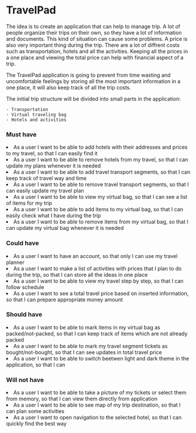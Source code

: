 # TravelPad

<p>The idea is to create an application that can help to manage trip. A lot of people organize their trips on their own, 
so they have a lot of information and documents. This kind of situation can cause some problems. A price is also very important thing during the trip. 
There are a lot of diffrent costs such as transportation, hotels and all the activities. 
Keeping all the prices in a one place and viewing the total price can help with financial aspect of a trip. </p>
<p>The TravelPad application is going to prevent from time wasting and uncomfortable feelings by storing all the most important information in a one place,
it will also keep track of all the trip costs.</p>

The initial trip structure will be divided into small parts in the application:

	- Transportation
	- Virtual traveling bag
	- Hotels and activities
  

<h3>Must have</h3>
  <li>As a user I want to be able to add hotels with their addresses and prices to my travel, so that I can easily find it</li>
  <li>As a user I want to be able to remove hotels from my travel, so that I can update my plans whenever it is needed</li>
  <li>As a user I want to be able to add travel transport segments, so that I can keep track of travel way and time</li>
  <li>As a user I want to be able to remove travel transport segments, so that I can easily update my travel plan</li>
  <li>As a user I want to be able to view my virtual bag, so that I can see a list of items for my trip</li>
  <li>As a user I want to be able to add items to my virtual bag, so that I can easily check what I have during the trip</li>
  <li>As a user I want to be able to remove items from my virtual bag, so that I can update my virtual bag whenever it is needed</li>
<h3>Could have</h3>
  <li>As a user I want to have an account, so that only I can use my travel planner</li>
  <li>As a user I want to make a list of activities with prices that I plan to do during the trip, so that I can store all the ideas in one place</li>
  <li>As a user I want to be able to view my travel step by step, so that I can follow schedule</li>
  <li>As a user I want to see a total travel price based on inserted information, so that I can prepare appropriate money amount</li>
<h3>Should have</h3>
  <li>As a user I want to be able to mark items in my virtual bag as packed/not-packed, so that I can keep track of items which are not already packed</li>
  <li>As a user I want to be able to mark my travel segment tickets as bought/not-bought, so that I can see updates in total travel price</li>
  <li>As a user I want to be able to switch beetwen light and dark theme in the application, so that I can 
<h3>Will not have</h3>
  <li>As a user I want to be able to take a picture of my tickets or select them from memory, so that I can view them directly from application</li>
  <li>As a user I want to be able to see map of my trip destination, so that I can plan some activities</li>
  <li>As a user I want to open navigation to the selected hotel, so that I can quickly find the best way</li>

